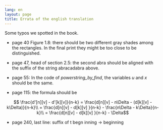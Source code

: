 ```yaml
---
lang: en
layout: page
title: Errata of the english translation
---
```


Some typos we spotted in the book.

- page 40 Figure 1.8: there should be two different gray shades among the rectangles. In the final print they might be too close to be distinguished.

- page 47, head of section 2.5: the second abra should be aligned with the suffix of the string abracadabra above.

- page 55: In the code of *powerstring_by_find*,  the variables *u* and *x* should be the same.

- page 115: the formula should be

$$    \frac{d'[n][v] - d'[k][v]}{n-k}  = \frac{d[n][v] - n\Delta - (d[k][v] - k\Delta)}{n-k}\\
     = \frac{d[n][v] - d[k][v] }{n-k} - \frac{n\Delta - k\Delta}{n-k}\\
     = \frac{d[n][v] - d[k][v] }{n-k} - \Delta$$

- page 240, last line: suffix of t begn inning -> beginning
